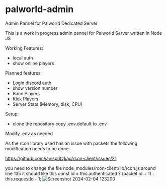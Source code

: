 # palworld-admin
Admin Pannel for Palworld Dedicated Server

This is a work in progress admin pannel for Palworld Server written in Node JS

Working Features:
* local auth
* show online players

Planned features:
* Login discord auth 
* show version number
* Bann Players
* Kick Players
* Server Stats (Memory, disk, CPU)

Setup:

* clone the repository
copy .env.default to .env

Modify .env as needed

As the rcon library used has an issue with packets the following modification needs to be done:

https://github.com/janispritzkau/rcon-client/issues/21

you need to change the file node_modules/rcon-client/lib/rcon.js around line 135 it should like this
const id = this.authenticated ? (packet.id + 1) : this.requestId - 1;
![Screenshot 2024-02-04 123200](https://github.com/acocalypso/palworld-admin/assets/2846629/bcc9d4a8-2327-4735-b9cc-05086f273790)
